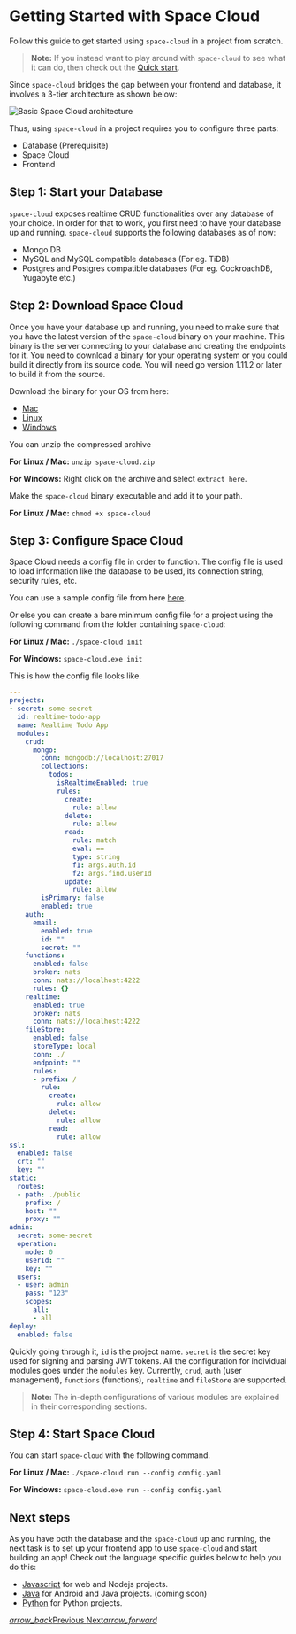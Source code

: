 # Getting Started with Space Cloud

Follow this guide to get started using `space-cloud` in a project from scratch.

> **Note:** If you instead want to play around with `space-cloud` to see what it can do, then check out the [Quick start](/docs/quick-start).

Since `space-cloud` bridges the gap between your frontend and database, it involves a 3-tier architecture as shown below:

<img src="https://spaceuptech.com/icons/space-cloud-basic.png"  alt="Basic Space Cloud architecture" />

Thus, using `space-cloud` in a project requires you to configure three parts:

- Database (Prerequisite)
- Space Cloud
- Frontend

## Step 1: Start your Database

`space-cloud` exposes realtime CRUD functionalities over any database of your choice. In order for that to work, you first need to have your database up and running. `space-cloud` supports the following databases as of now:

- Mongo DB
- MySQL and MySQL compatible databases (For eg. TiDB)
- Postgres and Postgres compatible databases (For eg. CockroachDB, Yugabyte etc.)

## Step 2: Download Space Cloud

Once you have your database up and running, you need to make sure that you have the latest version of the `space-cloud` binary on your machine. This binary is the server connecting to your database and creating the endpoints for it. You need to download a binary for your operating system or you could build it directly from its source code. You will need go version 1.11.2 or later to build it from the source.

Download the binary for your OS from here:

- [Mac](https://spaceuptech.com/downloads/darwin/space-cloud.zip)
- [Linux](https://spaceuptech.com/downloads/linux/space-cloud.zip)
- [Windows](https://spaceuptech.com/downloads/windows/space-cloud.zip)

You can unzip the compressed archive

**For Linux / Mac:** `unzip space-cloud.zip`

**For Windows:** Right click on the archive and select `extract here`.

Make the `space-cloud` binary executable and add it to your path.

**For Linux / Mac:** `chmod +x space-cloud`

## Step 3: Configure Space Cloud

Space Cloud needs a config file in order to function. The config file is used to load information like the database to be used, its connection string, security rules, etc.

You can use a sample config file from here [here](https://raw.githubusercontent.com/spaceuptech/space-cloud/master/examples/realtime-todo-app/config.yaml).

Or else you can create a bare minimum config file for a project using the following command from the folder containing `space-cloud`:

**For Linux / Mac:** `./space-cloud init`

**For Windows:** `space-cloud.exe init`

This is how the config file looks like.

```yaml
---
projects:
- secret: some-secret
  id: realtime-todo-app
  name: Realtime Todo App
  modules:
    crud:
      mongo:
        conn: mongodb://localhost:27017
        collections:
          todos:
            isRealtimeEnabled: true
            rules:
              create:
                rule: allow
              delete:
                rule: allow
              read:
                rule: match
                eval: ==
                type: string
                f1: args.auth.id
                f2: args.find.userId
              update:
                rule: allow
        isPrimary: false
        enabled: true
    auth:
      email:
        enabled: true
        id: ""
        secret: ""
    functions:
      enabled: false
      broker: nats
      conn: nats://localhost:4222
      rules: {}
    realtime:
      enabled: true
      broker: nats
      conn: nats://localhost:4222
    fileStore:
      enabled: false
      storeType: local
      conn: ./
      endpoint: ""
      rules:
      - prefix: /
        rule:
          create:
            rule: allow
          delete:
            rule: allow
          read:
            rule: allow
ssl:
  enabled: false
  crt: ""
  key: ""
static:
  routes:
  - path: ./public
    prefix: /
    host: ""
    proxy: ""
admin:
  secret: some-secret
  operation:
    mode: 0
    userId: ""
    key: ""
  users:
  - user: admin
    pass: "123"
    scopes:
      all:
      - all
deploy:
  enabled: false
```

Quickly going through it, `id` is the project name. `secret` is the secret key used for signing and parsing JWT tokens. All the configuration for individual modules goes under the `modules` key. Currently, `crud`, `auth` (user management), `functions` (functions), `realtime` and `fileStore` are supported.

> **Note:** The in-depth configurations of various modules are explained in their corresponding sections.

## Step 4: Start Space Cloud

You can start `space-cloud` with the following command.

**For Linux / Mac:** `./space-cloud run --config config.yaml`

**For Windows:** `space-cloud.exe run --config config.yaml`

## Next steps

As you have both the database and the `space-cloud` up and running, the next task is to set up your frontend app to use `space-cloud` and start building an app! Check out the language specific guides below to help you do this:

- [Javascript](/docs/getting-started/javascript) for web and Nodejs projects.
- [Java](/docs/getting-started/java) for Android and Java projects. (coming soon)
- [Python](/docs/getting-started/python) for Python projects.

<div class="btns-wrapper">
  <a href="/docs/quick-start/" class="waves-effect waves-light btn primary-btn-border btn-small">
    <i class="material-icons btn-with-icon">arrow_back</i>Previous
  </a>
  <a href="/docs/database/" class="waves-effect waves-light btn primary-btn-fill btn-small">
    Next<i class="material-icons btn-with-icon">arrow_forward</i>
  </a>
</div>
